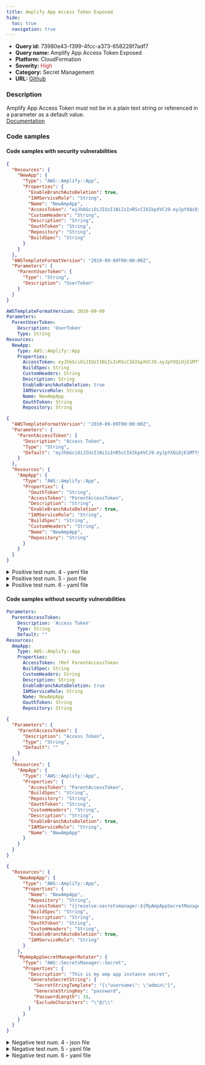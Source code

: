 ```yaml
---
title: Amplify App Access Token Exposed
hide:
  toc: true
  navigation: true
---
```


<style>
  .highlight .hll {
    background-color: #ff171742;
  }
  .md-content {
    max-width: 1100px;
    margin: 0 auto;
  }
</style>

-   **Query id:** 73980e43-f399-4fcc-a373-658228f7adf7
-   **Query name:** Amplify App Access Token Exposed
-   **Platform:** CloudFormation
-   **Severity:** <span style="color:#bb2124">High</span>
-   **Category:** Secret Management
-   **URL:** [Github](https://github.com/Checkmarx/kics/tree/master/assets/queries/cloudFormation/aws/amplify_app_access_token_exposed)

### Description
Amplify App Access Token must not be in a plain text string or referenced in a parameter as a default value.<br>
[Documentation](https://docs.aws.amazon.com/AWSCloudFormation/latest/UserGuide/aws-resource-amplify-app.html)

### Code samples
#### Code samples with security vulnerabilities
```json title="Positive test num. 1 - json file" hl_lines="9"
{
  "Resources": {
    "NewApp": {
      "Type": "AWS::Amplify::App",
      "Properties": {
        "EnableBranchAutoDeletion": true,
        "IAMServiceRole": "String",
        "Name": "NewAmpApp",
        "AccessToken": "eyJhbGciOiJIUzI1NiIsInR5cCI6IkpXVCJ9.eyJpYXQiOjE1MTYyMzkwMjJ9.tbDepxpstvGdW8TC3G8zg4B6rUYAOvfzdceoH48wgRQ",
        "CustomHeaders": "String",
        "Description": "String",
        "OauthToken": "String",
        "Repository": "String",
        "BuildSpec": "String"
      }
    }
  },
  "AWSTemplateFormatVersion": "2010-09-09T00:00:00Z",
  "Parameters": {
    "ParentUserToken": {
      "Type": "String",
      "Description": "UserToken"
    }
  }
}

```
```yaml title="Positive test num. 2 - yaml file" hl_lines="10"
AWSTemplateFormatVersion: 2010-09-09
Parameters:
  ParentUserToken:
    Description: 'UserToken'
    Type: String
Resources:
  NewApp:
    Type: AWS::Amplify::App
    Properties:
      AccessToken: eyJhbGciOiJIUzI1NiIsInR5cCI6IkpXVCJ9.eyJpYXQiOjE1MTYyMzkwMjJ9.tbDepxpstvGdW8TC3G8zg4B6rUYAOvfzdceoH48wgRQ
      BuildSpec: String
      CustomHeaders: String
      Description: String
      EnableBranchAutoDeletion: true
      IAMServiceRole: String
      Name: NewAmpApp
      OauthToken: String
      Repository: String

```
```json title="Positive test num. 3 - json file" hl_lines="7"
{
  "AWSTemplateFormatVersion": "2010-09-09T00:00:00Z",
  "Parameters": {
    "ParentAccessToken": {
      "Description": "Access Token",
      "Type": "String",
      "Default": "eyJhbGciOiJIUzI1NiIsInR5cCI6IkpXVCJ9.eyJpYXQiOjE1MTYyMzkwMjJ9.tbDepxpstvGdW8TC3G8zg4B6rUYAOvfzdceoH48wgRQ"
    }
  },
  "Resources": {
    "AmpApp": {
      "Type": "AWS::Amplify::App",
      "Properties": {
        "OauthToken": "String",
        "AccessToken": "ParentAccessToken",
        "Description": "String",
        "EnableBranchAutoDeletion": true,
        "IAMServiceRole": "String",
        "BuildSpec": "String",
        "CustomHeaders": "String",
        "Name": "NewAmpApp",
        "Repository": "String"
      }
    }
  }
}

```
<details><summary>Positive test num. 4 - yaml file</summary>

```yaml hl_lines="6"
AWSTemplateFormatVersion: 2010-09-09
Resources:
  NewAmpApp:
    Type: AWS::Amplify::App
    Properties:
      AccessToken: eyJhbGciOiJIUzI1NiIsInR5cCI6IkpXVCJ9.eyJpYXQiOjE1MTYyMzkwMjJ9.tbDepxpstvGdW8TC3G8zg4B6rUYAOvfzdceoH48wgRQ
      BuildSpec: String
      CustomHeaders: String
      Description: String
      EnableBranchAutoDeletion: True
      IAMServiceRole: String
      Name: String
      OauthToken: String
      Repository: String

```
</details>
<details><summary>Positive test num. 5 - json file</summary>

```json hl_lines="11"
{
  "AWSTemplateFormatVersion": "2010-09-09T00:00:00Z",
  "Resources": {
    "NewAmpApp": {
      "Type": "AWS::Amplify::App",
      "Properties": {
        "EnableBranchAutoDeletion": true,
        "IAMServiceRole": "String",
        "OauthToken": "String",
        "Repository": "String",
        "AccessToken": "eyJhbGciOiJIUzI1NiIsInR5cCI6IkpXVCJ9.eyJpYXQiOjE1MTYyMzkwMjJ9.tbDepxpstvGdW8TC3G8zg4B6rUYAOvfzdceoH48wgRQ",
        "CustomHeaders": "String",
        "Name": "String",
        "BuildSpec": "String",
        "Description": "String"
      }
    }
  }
}

```
</details>
<details><summary>Positive test num. 6 - yaml file</summary>

```yaml hl_lines="6"
AWSTemplateFormatVersion: 2010-09-09
Parameters:
  ParentAccessToken:
    Description: 'Access Token'
    Type: String
    Default: 'eyJhbGciOiJIUzI1NiIsInR5cCI6IkpXVCJ9.eyJpYXQiOjE1MTYyMzkwMjJ9.tbDepxpstvGdW8TC3G8zg4B6rUYAOvfzdceoH48wgRQ'
Resources:
  AmpApp:
    Type: AWS::Amplify::App
    Properties:
      AccessToken: !Ref ParentAccessToken
      BuildSpec: String
      CustomHeaders: String
      Description: String
      EnableBranchAutoDeletion: true
      IAMServiceRole: String
      Name: NewAmpApp
      OauthToken: String
      Repository: String

```
</details>


#### Code samples without security vulnerabilities
```yaml title="Negative test num. 1 - yaml file"
Parameters:
  ParentAccessToken:
    Description: 'Access Token'
    Type: String
    Default: ""
Resources:
  AmpApp:
    Type: AWS::Amplify::App
    Properties:
      AccessToken: !Ref ParentAccessToken
      BuildSpec: String
      CustomHeaders: String
      Description: String
      EnableBranchAutoDeletion: true
      IAMServiceRole: String
      Name: NewAmpApp
      OauthToken: String
      Repository: String

```
```json title="Negative test num. 2 - json file"
{
  "Parameters": {
    "ParentAccessToken": {
      "Description": "Access Token",
      "Type": "String",
      "Default": ""
    }
  },
  "Resources": {
    "AmpApp": {
      "Type": "AWS::Amplify::App",
      "Properties": {
        "AccessToken": "ParentAccessToken",
        "BuildSpec": "String",
        "Repository": "String",
        "OauthToken": "String",
        "CustomHeaders": "String",
        "Description": "String",
        "EnableBranchAutoDeletion": true,
        "IAMServiceRole": "String",
        "Name": "NewAmpApp"
      }
    }
  }
}

```
```json title="Negative test num. 3 - json file"
{
  "Resources": {
    "NewAmpApp": {
      "Type": "AWS::Amplify::App",
      "Properties": {
        "Name": "NewAmpApp",
        "Repository": "String",
        "AccessToken": "{{resolve:secretsmanager:${MyAmpAppSecretManagerRotater}::password}}",
        "BuildSpec": "String",
        "Description": "String",
        "OauthToken": "String",
        "CustomHeaders": "String",
        "EnableBranchAutoDeletion": true,
        "IAMServiceRole": "String"
      }
    },
    "MyAmpAppSecretManagerRotater": {
      "Type": "AWS::SecretsManager::Secret",
      "Properties": {
        "Description": "This is my amp app instance secret",
        "GenerateSecretString": {
          "SecretStringTemplate": "{\"username\": \"admin\"}",
          "GenerateStringKey": "password",
          "PasswordLength": 16,
          "ExcludeCharacters": "\"@/\\"
        }
      }
    }
  }
}

```
<details><summary>Negative test num. 4 - json file</summary>

```json
{
  "Parameters": {
    "ParentAccessToken": {
      "Description": "Access Token",
      "Type": "String"
    }
  },
  "Resources": {
    "NewAmp": {
      "Properties": {
        "Name": "NewAmpApp",
        "AccessToken": "ParentAccessToken",
        "BuildSpec": "String",
        "Description": "String",
        "EnableBranchAutoDeletion": true,
        "CustomHeaders": "String",
        "IAMServiceRole": "String",
        "OauthToken": "String",
        "Repository": "String"
      },
      "Type": "AWS::Amplify::App"
    }
  }
}

```
</details>
<details><summary>Negative test num. 5 - yaml file</summary>

```yaml
Parameters:
  ParentAccessToken:
    Description: 'Access Token'
    Type: String
Resources:
  NewAmp:
    Type: AWS::Amplify::App
    Properties:
      AccessToken: !Ref ParentAccessToken
      BuildSpec: String
      CustomHeaders: String
      Description: String
      EnableBranchAutoDeletion: true
      IAMServiceRole: String
      Name: NewAmpApp
      OauthToken: String
      Repository: String

```
</details>
<details><summary>Negative test num. 6 - yaml file</summary>

```yaml
Resources:
     NewAmpApp:
        Type: AWS::Amplify::App
        Properties:
          AccessToken: !Sub '{{resolve:secretsmanager:${MyAmpAppSecretManagerRotater}::password}}'
          BuildSpec: String
          CustomHeaders: String
          Description: String
          EnableBranchAutoDeletion: true
          IAMServiceRole: String
          Name: NewAmpApp
          OauthToken: String
          Repository: String
     MyAmpAppSecretManagerRotater:
        Type: AWS::SecretsManager::Secret
        Properties:
          Description: 'This is my amp app instance secret'
          GenerateSecretString:
            SecretStringTemplate: '{"username": "admin"}'
            GenerateStringKey: 'password'
            PasswordLength: 16
            ExcludeCharacters: '"@/\'

```
</details>
